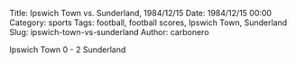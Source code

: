 Title: Ipswich Town vs. Sunderland, 1984/12/15
Date: 1984/12/15 00:00
Category: sports
Tags: football, football scores, Ipswich Town, Sunderland
Slug: ipswich-town-vs-sunderland
Author: carbonero


Ipswich Town 0 - 2 Sunderland
